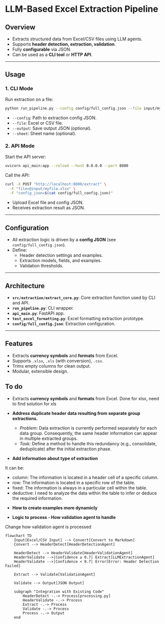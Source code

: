 # LLM-Based Excel Extraction Pipeline

## Overview

- Extracts structured data from Excel/CSV files using LLM agents.
- Supports **header detection, extraction, validation**.
- Fully **configurable** via JSON.
- Can be used as a **CLI tool** or **HTTP API**.

---

## Usage

### 1. CLI Mode

Run extraction on a file:

```bash
python run_pipeline.py --config config/full_config.json --file input/myfile.xlsx --output output/result.json
```

- `--config`: Path to extraction config JSON.
- `--file`: Excel or CSV file.
- `--output`: Save output JSON (optional).
- `--sheet`: Sheet name (optional).

### 2. API Mode

Start the API server:

```bash
uvicorn api_main:app --reload --host 0.0.0.0 --port 8000
```

Call the API:

```bash
curl -X POST "http://localhost:8000/extract" \
  -F "file=@input/myfile.xlsx" \
  -F "config_json=$(cat config/full_config.json)"
```

- Upload Excel file and config JSON.
- Receives extraction result as JSON.

---

## Configuration

- All extraction logic is driven by a **config JSON** (see `config/full_config.json`).
- Define:
  - Header detection settings and examples.
  - Extraction models, fields, and examples.
  - Validation thresholds.

---

## Architecture

- **`src/extraction/extract_core.py`**: Core extraction function used by CLI and API.
- **`run_pipeline.py`**: CLI wrapper.
- **`api_main.py`**: FastAPI app.
- **`test_excel_formatting.py`**: Excel formatting extraction prototype.
- **`config/full_config.json`**: Extraction configuration.

---

## Features

- Extracts **currency symbols** and **formats** from Excel.
- Supports `.xlsx`, `.xls` (with conversion), `.csv`.
- Trims empty columns for clean output.
- Modular, extensible design.


## To do

- Extracts **currency symbols** and **formats** from Excel. Done for xlsx, need to find solution for xls

* **Address duplicate header data resulting from separate group extractions.**
    * *Problem:* Data extraction is currently performed separately for each data group. Consequently, the same header information can appear in multiple extracted groups.
    * *Task:* Define a method to handle this redundancy (e.g., consolidate, deduplicate) after the initial extraction phase.


* **Add information about type of extraction**

It can be:
- column: The information is located in a header cell of a specific column.
- row: The information is located in a specific row of the table.
- fixed: The information is always in a particular cell within the table.
- deductive: I need to analyze the data within the table to infer or deduce the required information.


* **How to create examples more dynamicly**

* **Logic to process - How validation agent to handle**

Change how validation agent is processed

```mermaid
flowchart TD
    Input[Excel/CSV Input] --> Convert[Convert to Markdown]
    Convert --> HeaderDetect[HeaderDetectionAgent]

    HeaderDetect --> HeaderValidate[HeaderValidationAgent]
    HeaderValidate -->|Confidence ≥ 0.7| Extract[LLMExtractionAgent]
    HeaderValidate -->|Confidence < 0.7| Error[Error: Header Detection Failed]

    Extract --> Validate[ValidationAgent]

    Validate --> Output[JSON Output]

    subgraph "Integration with Existing Code"
        HeaderDetect -.-> Process[processing.py]
        HeaderValidate -.-> Process
        Extract -.-> Process
        Validate -.-> Process
        Process -.-> Output
    end
```
